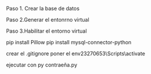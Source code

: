 Paso 1. Crear la base de datos

Paso 2.Generar el entonrno virtual

Paso 3.Habilitar el entorno virtual

pip install Pillow
pip install mysql-connector-python

crear el .gitignore
poner el env23270653\Scripts\activate

ejecutar con py contraeña.py